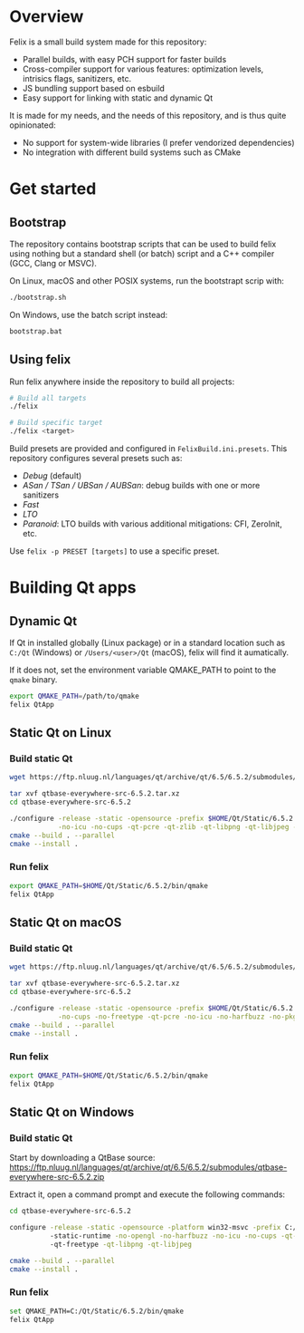 # Overview

Felix is a small build system made for this repository:

- Parallel builds, with easy PCH support for faster builds
- Cross-compiler support for various features: optimization levels, intrisics flags, sanitizers, etc.
- JS bundling support based on esbuild
- Easy support for linking with static and dynamic Qt

It is made for my needs, and the needs of this repository, and is thus quite opinionated:

- No support for system-wide libraries (I prefer vendorized dependencies)
- No integration with different build systems such as CMake

# Get started

## Bootstrap

The repository contains bootstrap scripts that can be used to build felix using nothing but a standard shell (or batch) script and a C++ compiler (GCC, Clang or MSVC).

On Linux, macOS and other POSIX systems, run the bootstrapt scrip with:

```sh
./bootstrap.sh
```

On Windows, use the batch script instead:

```sh
bootstrap.bat
```

## Using felix

Run felix anywhere inside the repository to build all projects:

```sh
# Build all targets
./felix

# Build specific target
./felix <target>
```

Build presets are provided and configured in `FelixBuild.ini.presets`. This repository configures several presets such as:

- *Debug* (default)
- *ASan / TSan / UBSan / AUBSan*: debug builds with one or more sanitizers
- *Fast*
- *LTO*
- *Paranoid*: LTO builds with various additional mitigations: CFI, ZeroInit, etc.

Use `felix -p PRESET [targets]` to use a specific preset.

# Building Qt apps

## Dynamic Qt

If Qt in installed globally (Linux package) or in a standard location such as `C:/Qt` (Windows) or `/Users/<user>/Qt` (macOS), felix will find it aumatically.

If it does not, set the environment variable QMAKE_PATH to point to the `qmake` binary.

```sh
export QMAKE_PATH=/path/to/qmake
felix QtApp
````

## Static Qt on Linux

### Build static Qt

```sh
wget https://ftp.nluug.nl/languages/qt/archive/qt/6.5/6.5.2/submodules/qtbase-everywhere-src-6.5.2.tar.xz

tar xvf qtbase-everywhere-src-6.5.2.tar.xz
cd qtbase-everywhere-src-6.5.2

./configure -release -static -opensource -prefix $HOME/Qt/Static/6.5.2 \
            -no-icu -no-cups -qt-pcre -qt-zlib -qt-libpng -qt-libjpeg -xcb -fontconfig
cmake --build . --parallel
cmake --install .
```

### Run felix

```sh
export QMAKE_PATH=$HOME/Qt/Static/6.5.2/bin/qmake
felix QtApp
```

## Static Qt on macOS

### Build static Qt

```sh
wget https://ftp.nluug.nl/languages/qt/archive/qt/6.5/6.5.2/submodules/qtbase-everywhere-src-6.5.2.tar.xz

tar xvf qtbase-everywhere-src-6.5.2.tar.xz
cd qtbase-everywhere-src-6.5.2

./configure -release -static -opensource -prefix $HOME/Qt/Static/6.5.2 \
            -no-cups -no-freetype -qt-pcre -no-icu -no-harfbuzz -no-pkg-config
cmake --build . --parallel
cmake --install .
```

### Run felix

```sh
export QMAKE_PATH=$HOME/Qt/Static/6.5.2/bin/qmake
felix QtApp
```

## Static Qt on Windows

### Build static Qt

Start by downloading a QtBase source: https://ftp.nluug.nl/languages/qt/archive/qt/6.5/6.5.2/submodules/qtbase-everywhere-src-6.5.2.zip

Extract it, open a command prompt and execute the following commands:

```sh
cd qtbase-everywhere-src-6.5.2

configure -release -static -opensource -platform win32-msvc -prefix C:/Qt/Static/6.5.2 ^
          -static-runtime -no-opengl -no-harfbuzz -no-icu -no-cups -qt-pcre -qt-zlib ^
          -qt-freetype -qt-libpng -qt-libjpeg

cmake --build . --parallel
cmake --install .
```

### Run felix

```sh
set QMAKE_PATH=C:/Qt/Static/6.5.2/bin/qmake
felix QtApp
```
